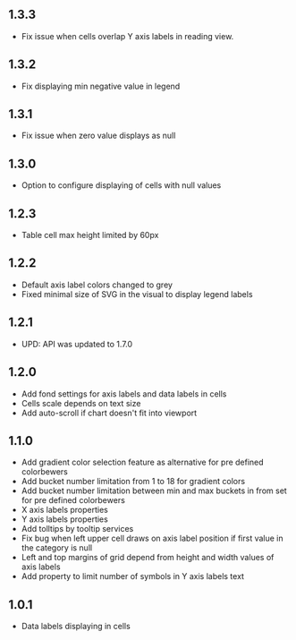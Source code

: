 ## 1.3.3

* Fix issue when cells overlap Y axis labels in reading view.

## 1.3.2

* Fix displaying min negative value in legend

## 1.3.1

* Fix issue when zero value displays as null

## 1.3.0

* Option to configure displaying of cells with null values

## 1.2.3

* Table cell max height limited by 60px

## 1.2.2

* Default axis label colors changed to grey
* Fixed minimal size of SVG in the visual to display legend labels

## 1.2.1

* UPD: API was updated to 1.7.0

## 1.2.0

* Add fond settings for axis labels and data labels in cells
* Cells scale depends on text size
* Add auto-scroll if chart doesn't fit into viewport

## 1.1.0

* Add gradient color selection feature as alternative for pre defined colorbewers
* Add bucket number limitation from 1 to 18 for gradient colors
* Add bucket number limitation between min and max buckets in from set for pre defined colorbewers
* X axis labels properties
* Y axis labels properties
* Add tolltips by tooltip services
* Fix bug when left upper cell draws on axis label position if first value in the category is null
* Left and top margins of grid depend from height and width values of axis labels
* Add property to limit number of symbols in Y axis labels text

## 1.0.1

* Data labels displaying in cells